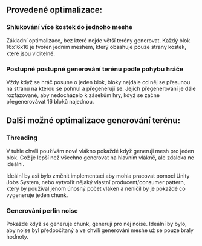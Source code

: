 ## Provedené optimalizace:
### Shlukování více kostek do jednoho meshe
Základní optimalizace, bez které nejde větší terény generovat. Každý blok 16x16x16 je tvořen jedním meshem, který obsahuje pouze strany kostek, které jsou viditelné.

### Postupné postupné generování terénu podle pohybu hráče
Vždy když se hráč posune o jeden blok, bloky nejdále od něj se přesunou na stranu na kterou se pohnul a přegenerují se. Jejich přegenerování je dále rozfázované, aby nedocházelo k zásekům hry, když se začne přegenerovávat 16 bloků najednou.

## Další možné optimalizace generování terénu:
### Threading
V tuhle chvíli používám nové vlákno pokaždé když generuji mesh pro jeden blok. Což je lepší než všechno generovat na hlavním vlákně, ale zdaleka ne ideální. 

Ideální by asi bylo změnit implementaci aby mohla pracovat pomocí Unity Jobs System, nebo vytvořit nějaký vlastní producent/consumer pattern, který by používal jenom únosný počet vláken a neničil by je pokaždé co vygeneruje jeden chunk.

### Generování perlin noise
Pokaždé když se generuje chunk, generuji pro něj noise. Ideální by bylo, aby noise byl předpočítaný a ve chvíli generování meshe už se pouze braly hodnoty.
